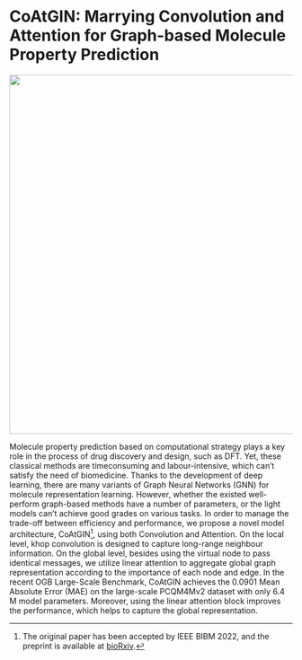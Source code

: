 # CoAtGIN: Marrying Convolution and Attention for Graph-based Molecule Property Prediction

<img src="https://user-images.githubusercontent.com/14835224/191413262-94b2897c-f4c4-4a9c-b993-839d392b4ff1.png" width="640" />

Molecule property prediction based on computational strategy plays a key role
in the process of drug discovery and design, such as DFT. Yet, these
classical methods are timeconsuming and labour-intensive, which can’t satisfy
the need of biomedicine. Thanks to the development of deep learning, there are
many variants of Graph Neural Networks (GNN) for molecule representation
learning. However, whether the existed well-perform graph-based methods have a
number of parameters, or the light models can’t achieve good grades on various
tasks. In order to manage the trade-off between efficiency and performance, we
propose a novel model architecture, CoAtGIN[^1], using both Convolution and
Attention. On the local level, khop convolution is designed to capture
long-range neighbour information. On the global level, besides using the
virtual node to pass identical messages, we utilize linear attention to
aggregate global graph representation according to the importance of each node
and edge. In the recent OGB Large-Scale Benchmark, CoAtGIN achieves the 0.0901
Mean Absolute Error (MAE) on the large-scale PCQM4Mv2 dataset with only 6.4 M
model parameters.  Moreover, using the linear attention block improves the
performance, which helps to capture the global representation.

[^1]: The original paper has been accepted by IEEE BIBM 2022,
and the preprint is available at
[bioRxiv](https://biorxiv.org/cgi/content/short/2022.08.26.505499v1).

